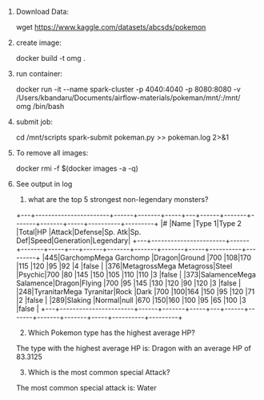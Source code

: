 1) Download Data:

      wget https://www.kaggle.com/datasets/abcsds/pokemon

2) create image:

      docker build -t omg .

3) run container:

     docker run -it --name spark-cluster -p 4040:4040 -p 8080:8080 -v /Users/kbandaru/Documents/airflow-materials/pokeman/mnt/:/mnt/ omg /bin/bash

4) submit job:

     cd /mnt/scripts
     spark-submit pokeman.py  >> pokeman.log 2>&1

5) To remove all images:

     docker rmi -f $(docker images -a -q)

6) See output in log

    1) what are the top 5 strongest non-legendary monsters?


    +---+-----------------------+------+-------+-----+---+------+-------+-------+-------+-----+----------+---------+
    |#  |Name                   |Type 1|Type 2 |Total|HP |Attack|Defense|Sp. Atk|Sp. Def|Speed|Generation|Legendary|
    +---+-----------------------+------+-------+-----+---+------+-------+-------+-------+-----+----------+---------+
    |445|GarchompMega Garchomp  |Dragon|Ground |700  |108|170   |115    |120    |95     |92   |4         |false    |
    |376|MetagrossMega Metagross|Steel |Psychic|700  |80 |145   |150    |105    |110    |110  |3         |false    |
    |373|SalamenceMega Salamence|Dragon|Flying |700  |95 |145   |130    |120    |90     |120  |3         |false    |
    |248|TyranitarMega Tyranitar|Rock  |Dark   |700  |100|164   |150    |95     |120    |71   |2         |false    |
    |289|Slaking                |Normal|null   |670  |150|160   |100    |95     |65     |100  |3         |false    |
    +---+-----------------------+------+-------+-----+---+------+-------+-------+-------+-----+----------+---------+

    2) Which Pokemon type has the highest average HP?

    The type with the highest average HP is: Dragon with an average HP of 83.3125

    3) Which is the most common special Attack?

    The most common special attack is:	  Water
